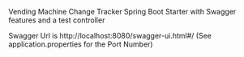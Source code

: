 Vending Machine Change Tracker Spring Boot Starter with Swagger features and a test controller

Swagger Url is http://localhost:8080/swagger-ui.html#/ (See application.properties for the Port Number)
